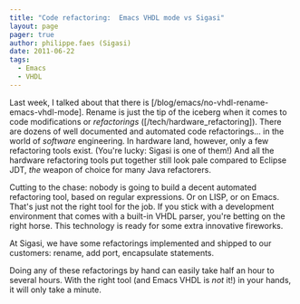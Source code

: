 ```yaml
---
title: "Code refactoring:  Emacs VHDL mode vs Sigasi"
layout: page 
pager: true
author: philippe.faes (Sigasi)
date: 2011-06-22
tags: 
  - Emacs
  - VHDL
---
```

Last week, I talked about that there is [/blog/emacs/no-vhdl-rename-emacs-vhdl-mode]. Rename is just the tip of the iceberg when it comes to code modifications or _refactorings_ ([/tech/hardware_refactoring]). There are dozens of well documented and automated code refactorings... in the world of _software_ engineering. In hardware land, however, only a few refactoring tools exist. (You're lucky: Sigasi is one of them!) And all the hardware refactoring tools put together still look pale compared to Eclipse JDT, _the_ weapon of choice for many Java refactorers.

Cutting to the chase: nobody is going to build a decent automated refactoring tool, based on regular expressions. Or on LISP, or on Emacs. That's just not the right tool for the job. If you stick with a development environment that comes with a built-in VHDL parser, you're betting on the right horse. This technology is ready for some extra innovative fireworks. 

At Sigasi, we have some refactorings implemented and shipped to our customers: rename, add port, encapsulate statements. 

Doing any of these refactorings by hand can easily take half an hour to several hours. With the right tool (and Emacs VHDL is _not_ it!) in your hands, it will only take a minute.
